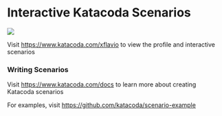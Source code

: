 # Interactive Katacoda Scenarios

[![](http://shields.katacoda.com/katacoda/xflavio/count.svg)](https://www.katacoda.com/xflavio "Get your profile on Katacoda.com")

Visit https://www.katacoda.com/xflavio to view the profile and interactive scenarios

### Writing Scenarios
Visit https://www.katacoda.com/docs to learn more about creating Katacoda scenarios

For examples, visit https://github.com/katacoda/scenario-example
